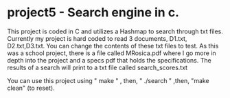 # project5 - Search engine in c.
This project is coded in C and utilizes a Hashmap to search through txt files. Currently my project is hard coded to read 3 documents, D1.txt, D2.txt,D3.txt. You can change the contents of these txt files to test. As this was a school project, there is a file called MRosica.pdf where I go more in depth into the project and a specs pdf that holds the specifications. The results of a search will print to a txt file called search_scores.txt

You can use this project using " make " , then, " ./search " ,then, "make clean" (to reset).

